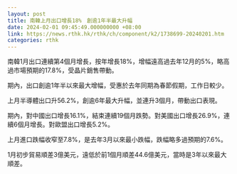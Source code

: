 ```yaml
---
layout: post
title: 南韓上月出口增長18%　創逾1年半最大升幅
date: 2024-02-01 09:45:49.000000000 +08:00
link: https://news.rthk.hk/rthk/ch/component/k2/1738699-20240201.htm
categories: rthk
---
```


南韓1月出口連續第4個月增長，按年增長18%，增幅遠高過去年12月的5%，略高過市場預期的17.8%，受晶片銷售帶動。

期內，出口創逾1年半以來最大增幅，受惠於去年同期為春節假期，工作日較少。

上月半導體出口升56.2%，創逾6年最大升幅，並連升3個月，帶動出口表現。

期內，對中國出口增長16.1%，結束連續19個月跌勢。對美國出口增長26.9%，連續6個月增長。對歐盟出口增長5.2%。

上月進口跌幅收窄至7.8%，是去年3月以來最小跌幅，跌幅略多過預期的7.6%。

1月初步貿易順差3億美元，遠低於前1個月順差44.6億美元，當時是3年以來最大順差。
